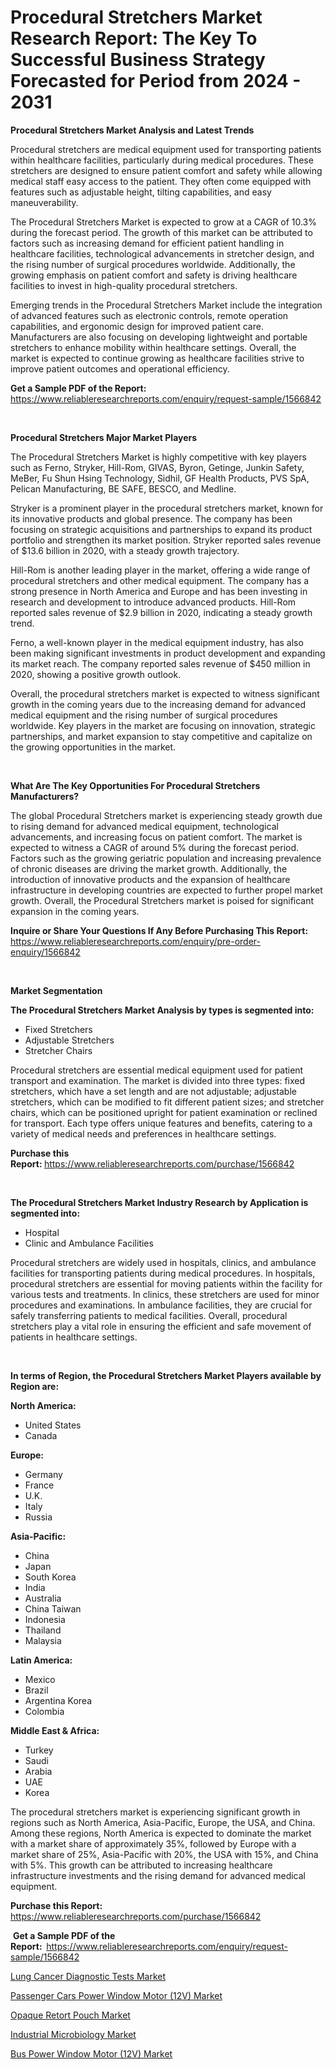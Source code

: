 <p><h1>Procedural Stretchers Market Research Report: The Key To Successful Business Strategy Forecasted for Period from 2024 - 2031</h1></p><p><strong>Procedural Stretchers Market Analysis and Latest Trends</strong></p>
<p><p>Procedural stretchers are medical equipment used for transporting patients within healthcare facilities, particularly during medical procedures. These stretchers are designed to ensure patient comfort and safety while allowing medical staff easy access to the patient. They often come equipped with features such as adjustable height, tilting capabilities, and easy maneuverability.</p><p>The Procedural Stretchers Market is expected to grow at a CAGR of 10.3% during the forecast period. The growth of this market can be attributed to factors such as increasing demand for efficient patient handling in healthcare facilities, technological advancements in stretcher design, and the rising number of surgical procedures worldwide. Additionally, the growing emphasis on patient comfort and safety is driving healthcare facilities to invest in high-quality procedural stretchers.</p><p>Emerging trends in the Procedural Stretchers Market include the integration of advanced features such as electronic controls, remote operation capabilities, and ergonomic design for improved patient care. Manufacturers are also focusing on developing lightweight and portable stretchers to enhance mobility within healthcare settings. Overall, the market is expected to continue growing as healthcare facilities strive to improve patient outcomes and operational efficiency.</p></p>
<p><strong>Get a Sample PDF of the Report:&nbsp;</strong> <a href="https://www.reliableresearchreports.com/enquiry/request-sample/1566842">https://www.reliableresearchreports.com/enquiry/request-sample/1566842</a></p>
<p>&nbsp;</p>
<p><strong>Procedural Stretchers Major Market Players</strong></p>
<p><p>The Procedural Stretchers Market is highly competitive with key players such as Ferno, Stryker, Hill-Rom, GIVAS, Byron, Getinge, Junkin Safety, MeBer, Fu Shun Hsing Technology, Sidhil, GF Health Products, PVS SpA, Pelican Manufacturing, BE SAFE, BESCO, and Medline. </p><p>Stryker is a prominent player in the procedural stretchers market, known for its innovative products and global presence. The company has been focusing on strategic acquisitions and partnerships to expand its product portfolio and strengthen its market position. Stryker reported sales revenue of $13.6 billion in 2020, with a steady growth trajectory.</p><p>Hill-Rom is another leading player in the market, offering a wide range of procedural stretchers and other medical equipment. The company has a strong presence in North America and Europe and has been investing in research and development to introduce advanced products. Hill-Rom reported sales revenue of $2.9 billion in 2020, indicating a steady growth trend.</p><p>Ferno, a well-known player in the medical equipment industry, has also been making significant investments in product development and expanding its market reach. The company reported sales revenue of $450 million in 2020, showing a positive growth outlook.</p><p>Overall, the procedural stretchers market is expected to witness significant growth in the coming years due to the increasing demand for advanced medical equipment and the rising number of surgical procedures worldwide. Key players in the market are focusing on innovation, strategic partnerships, and market expansion to stay competitive and capitalize on the growing opportunities in the market.</p></p>
<p>&nbsp;</p>
<p><strong>What Are The Key Opportunities For Procedural Stretchers Manufacturers?</strong></p>
<p><p>The global Procedural Stretchers market is experiencing steady growth due to rising demand for advanced medical equipment, technological advancements, and increasing focus on patient comfort. The market is expected to witness a CAGR of around 5% during the forecast period. Factors such as the growing geriatric population and increasing prevalence of chronic diseases are driving the market growth. Additionally, the introduction of innovative products and the expansion of healthcare infrastructure in developing countries are expected to further propel market growth. Overall, the Procedural Stretchers market is poised for significant expansion in the coming years.</p></p>
<p><strong>Inquire or Share Your Questions If Any Before Purchasing This Report:</strong> <a href="https://www.reliableresearchreports.com/enquiry/pre-order-enquiry/1566842">https://www.reliableresearchreports.com/enquiry/pre-order-enquiry/1566842</a></p>
<p>&nbsp;</p>
<p><strong>Market Segmentation</strong></p>
<p><strong>The Procedural Stretchers Market Analysis by types is segmented into:</strong></p>
<p><ul><li>Fixed Stretchers</li><li>Adjustable Stretchers</li><li>Stretcher Chairs</li></ul></p>
<p><p>Procedural stretchers are essential medical equipment used for patient transport and examination. The market is divided into three types: fixed stretchers, which have a set length and are not adjustable; adjustable stretchers, which can be modified to fit different patient sizes; and stretcher chairs, which can be positioned upright for patient examination or reclined for transport. Each type offers unique features and benefits, catering to a variety of medical needs and preferences in healthcare settings.</p></p>
<p><strong>Purchase this Report:&nbsp;</strong><a href="https://www.reliableresearchreports.com/purchase/1566842">https://www.reliableresearchreports.com/purchase/1566842</a></p>
<p>&nbsp;</p>
<p><strong>The Procedural Stretchers Market Industry Research by Application is segmented into:</strong></p>
<p><ul><li>Hospital</li><li>Clinic and Ambulance Facilities</li></ul></p>
<p><p>Procedural stretchers are widely used in hospitals, clinics, and ambulance facilities for transporting patients during medical procedures. In hospitals, procedural stretchers are essential for moving patients within the facility for various tests and treatments. In clinics, these stretchers are used for minor procedures and examinations. In ambulance facilities, they are crucial for safely transferring patients to medical facilities. Overall, procedural stretchers play a vital role in ensuring the efficient and safe movement of patients in healthcare settings.</p></p>
<p>&nbsp;</p>
<p><strong>In terms of Region, the Procedural Stretchers Market Players available by Region are:</strong></p>
<p>
    <p> <strong> North America: </strong>
        <ul>
            <li>United States</li>
            <li>Canada</li>
        </ul>
        </p> 
    <p> <strong> Europe: </strong>
        <ul>
            <li>Germany</li>
            <li>France</li>
            <li>U.K.</li>
            <li>Italy</li>
            <li>Russia</li>
        </ul>
        </p> 
    <p> <strong> Asia-Pacific: </strong>
        <ul>
            <li>China</li>
            <li>Japan</li>
            <li>South Korea</li>
            <li>India</li>
            <li>Australia</li>
            <li>China Taiwan</li>
            <li>Indonesia</li>
            <li>Thailand</li>
            <li>Malaysia</li>
        </ul>
        </p> 
    <p> <strong> Latin America: </strong>
        <ul>
            <li>Mexico</li>
            <li>Brazil</li>
            <li>Argentina Korea</li>
            <li>Colombia</li>
        </ul>
        </p> 
    <p> <strong> Middle East & Africa: </strong>
        <ul>
            <li>Turkey</li>
            <li>Saudi</li>
            <li>Arabia</li>
            <li>UAE</li>
            <li>Korea</li>
        </ul>
    </p>
    </p>
<p><p>The procedural stretchers market is experiencing significant growth in regions such as North America, Asia-Pacific, Europe, the USA, and China. Among these regions, North America is expected to dominate the market with a market share of approximately 35%, followed by Europe with a market share of 25%, Asia-Pacific with 20%, the USA with 15%, and China with 5%. This growth can be attributed to increasing healthcare infrastructure investments and the rising demand for advanced medical equipment.</p></p>
<p><strong>Purchase this Report: </strong><a href="https://www.reliableresearchreports.com/purchase/1566842">https://www.reliableresearchreports.com/purchase/1566842</a></p>
<p>&nbsp;<strong>Get a Sample PDF of the Report:&nbsp;&nbsp;</strong><a href="https://www.reliableresearchreports.com/enquiry/request-sample/1566842">https://www.reliableresearchreports.com/enquiry/request-sample/1566842</a></p>
<p><strong></strong></p>
<p><p><a href="https://medium.com/@megancarr666/lung-cancer-diagnostic-tests-market-analysis-and-sze-forecasted-for-period-from-2024-to-2031-0a976dc17588">Lung Cancer Diagnostic Tests Market</a></p><p><a href="https://issuu.com/reportprime-2/docs/passenger-cars-power-window-motor-12v-market-size-">Passenger Cars Power Window Motor (12V) Market</a></p><p><a href="https://github.com/gdfhhhj/Market-Research-Report-List-3/blob/main/opaque-retort-pouch-market.md">Opaque Retort Pouch Market</a></p><p><a href="https://medium.com/@megancarr666/analyzing-industrial-microbiology-market-global-industry-perspective-and-forecast-2024-to-2031-29619cde8bde">Industrial Microbiology Market</a></p><p><a href="https://issuu.com/reportprime-2/docs/bus-power-window-motor-12v-market-size-2030.pptx">Bus Power Window Motor (12V) Market</a></p></p>